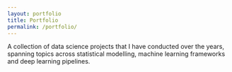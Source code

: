 ```yaml
---
layout: portfolio
title: Portfolio
permalink: /portfolio/
---
```


A collection of data science projects that I have conducted over the years, spanning topics across statistical modelling, machine learning frameworks and deep learning pipelines.
